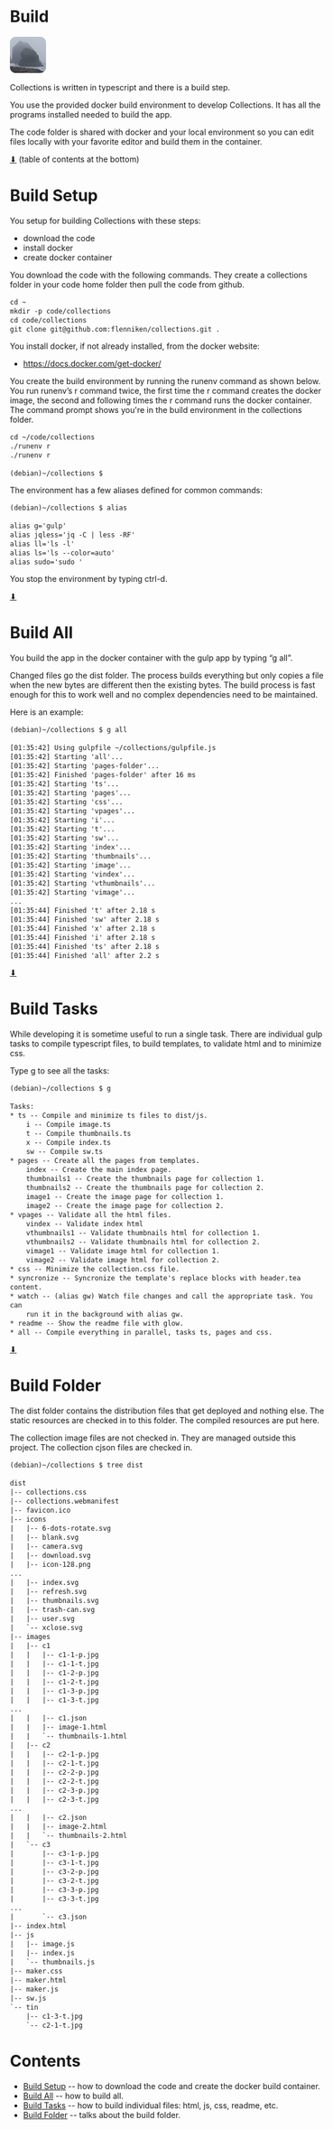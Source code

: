 # Build

[![icon](rounded-icon.png)](#)

Collections is written in typescript and there is a build step.

You use the provided docker build environment to develop
Collections. It has all the programs installed needed to build the
app.

The code folder is shared with docker and your local environment so
you can edit files locally with your favorite editor and build them in
the container.

[⬇](#Contents) (table of contents at the bottom)

# Build Setup

You setup for building Collections with these steps:

* download the code
* install docker
* create docker container

You download the code with the following commands. They create a
collections folder in your code home folder then pull the code from
github.

~~~
cd ~
mkdir -p code/collections
cd code/collections
git clone git@github.com:flenniken/collections.git .
~~~

You install docker, if not already installed,  from the docker website:

* https://docs.docker.com/get-docker/

You create the build environment by running the runenv command as
shown below. You run runenv’s r command twice, the first time the r
command creates the docker image, the second and following times the r
command runs the docker container. The command prompt shows you're in
the build environment in the collections folder.

~~~
cd ~/code/collections
./runenv r
./runenv r

(debian)~/collections $
~~~

The environment has a few aliases defined for common commands:

~~~
(debian)~/collections $ alias

alias g='gulp'
alias jqless='jq -C | less -RF'
alias ll='ls -l'
alias ls='ls --color=auto'
alias sudo='sudo '
~~~

You stop the environment by typing ctrl-d.

[⬇](#Contents)

# Build All

You build the app in the docker container with the gulp app by typing
“g all”.

Changed files go the dist folder.  The process builds everything but
only copies a file when the new bytes are different then the existing
bytes.  The build process is fast enough for this to work well and no
complex dependencies need to be maintained.

Here is an example:

~~~
(debian)~/collections $ g all

[01:35:42] Using gulpfile ~/collections/gulpfile.js
[01:35:42] Starting 'all'...
[01:35:42] Starting 'pages-folder'...
[01:35:42] Finished 'pages-folder' after 16 ms
[01:35:42] Starting 'ts'...
[01:35:42] Starting 'pages'...
[01:35:42] Starting 'css'...
[01:35:42] Starting 'vpages'...
[01:35:42] Starting 'i'...
[01:35:42] Starting 't'...
[01:35:42] Starting 'sw'...
[01:35:42] Starting 'index'...
[01:35:42] Starting 'thumbnails'...
[01:35:42] Starting 'image'...
[01:35:42] Starting 'vindex'...
[01:35:42] Starting 'vthumbnails'...
[01:35:42] Starting 'vimage'...
...
[01:35:44] Finished 't' after 2.18 s
[01:35:44] Finished 'sw' after 2.18 s
[01:35:44] Finished 'x' after 2.18 s
[01:35:44] Finished 'i' after 2.18 s
[01:35:44] Finished 'ts' after 2.18 s
[01:35:44] Finished 'all' after 2.2 s
~~~

[⬇](#Contents)

# Build Tasks

While developing it is sometime useful to run a single task. There are
individual gulp tasks to compile typescript files, to build templates,
to validate html and to minimize css.

Type g to see all the tasks:

~~~
(debian)~/collections $ g

Tasks:
* ts -- Compile and minimize ts files to dist/js.
    i -- Compile image.ts
    t -- Compile thumbnails.ts
    x -- Compile index.ts
    sw -- Compile sw.ts
* pages -- Create all the pages from templates.
    index -- Create the main index page.
    thumbnails1 -- Create the thumbnails page for collection 1.
    thumbnails2 -- Create the thumbnails page for collection 2.
    image1 -- Create the image page for collection 1.
    image2 -- Create the image page for collection 2.
* vpages -- Validate all the html files.
    vindex -- Validate index html
    vthumbnails1 -- Validate thumbnails html for collection 1.
    vthumbnails2 -- Validate thumbnails html for collection 2.
    vimage1 -- Validate image html for collection 1.
    vimage2 -- Validate image html for collection 2.
* css -- Minimize the collection.css file.
* syncronize -- Syncronize the template's replace blocks with header.tea content.
* watch -- (alias gw) Watch file changes and call the appropriate task. You can
    run it in the background with alias gw.
* readme -- Show the readme file with glow.
* all -- Compile everything in parallel, tasks ts, pages and css.
~~~

[⬇](#Contents)

# Build Folder

The dist folder contains the distribution files that get deployed and
nothing else.  The static resources are checked in to this folder. The
compiled resources are put here.

The collection image files are not checked in. They are managed
outside this project. The collection cjson files are checked in.

~~~
(debian)~/collections $ tree dist

dist
|-- collections.css
|-- collections.webmanifest
|-- favicon.ico
|-- icons
|   |-- 6-dots-rotate.svg
|   |-- blank.svg
|   |-- camera.svg
|   |-- download.svg
|   |-- icon-128.png
...
|   |-- index.svg
|   |-- refresh.svg
|   |-- thumbnails.svg
|   |-- trash-can.svg
|   |-- user.svg
|   `-- xclose.svg
|-- images
|   |-- c1
|   |   |-- c1-1-p.jpg
|   |   |-- c1-1-t.jpg
|   |   |-- c1-2-p.jpg
|   |   |-- c1-2-t.jpg
|   |   |-- c1-3-p.jpg
|   |   |-- c1-3-t.jpg
...
|   |   |-- c1.json
|   |   |-- image-1.html
|   |   `-- thumbnails-1.html
|   |-- c2
|   |   |-- c2-1-p.jpg
|   |   |-- c2-1-t.jpg
|   |   |-- c2-2-p.jpg
|   |   |-- c2-2-t.jpg
|   |   |-- c2-3-p.jpg
|   |   |-- c2-3-t.jpg
...
|   |   |-- c2.json
|   |   |-- image-2.html
|   |   `-- thumbnails-2.html
|   `-- c3
|       |-- c3-1-p.jpg
|       |-- c3-1-t.jpg
|       |-- c3-2-p.jpg
|       |-- c3-2-t.jpg
|       |-- c3-3-p.jpg
|       |-- c3-3-t.jpg
...
|       `-- c3.json
|-- index.html
|-- js
|   |-- image.js
|   |-- index.js
|   `-- thumbnails.js
|-- maker.css
|-- maker.html
|-- maker.js
|-- sw.js
`-- tin
    |-- c1-3-t.jpg
    `-- c2-1-t.jpg
~~~

<style>body { max-width: 40em}</style>

# Contents

* [Build Setup](#build-setup) -- how to download the code and create the docker build container.
* [Build All](#build-all) -- how to build all.
* [Build Tasks](#build-tasks) -- how to build individual files: html, js, css, readme, etc.
* [Build Folder](#build-folder) -- talks about the build folder.
